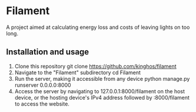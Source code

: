 # Filament
A project aimed at calculating energy loss and costs of leaving lights on too long.

## Installation and usage

 1. Clone this repository
	    git clone https://github.com/kinghos/filament
 2. Navigate to the "Filament" subdirectory
        cd Filament
 3. Run the server, making it accessible from any device
        python manage.py runserver 0.0.0.0:8000
 4. Access the server by navigating to 127.0.0.1:8000/filament on the host device, or the hosting device's IPv4 address followed by :8000/filament to access the website.
		
